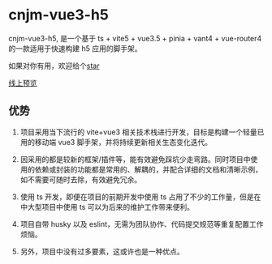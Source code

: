 # cnjm-vue3-h5

cnjm-vue3-h5, 是一个基于 ts + vite5 + vue3.5 + pinia + vant4 + vue-router4 的一款适用于快速构建 h5 应用的脚手架。

如果对你有用，欢迎给个[star](https://github.com/cnjm/cnjm-vue3-h5)

[线上预览](https://cnjm.top/vue3-h5)

## 优势

1. 项目采用当下流行的 vite+vue3 相关技术栈进行开发，目标是构建一个轻量已用的移动端 vue3 脚手架，并将持续更新相关生态变化迭代。

2. 因采用的都是较新的框架/插件等，能有效避免踩坑少走弯路。同时项目中使用的依赖或封装的功能都是常用的、解耦的，并配合详细的文档和清晰示例，如不需要可随时去除，有效避免冗余。

3. 使用 ts 开发，即便在项目的前期开发中使用 ts 占用了不少的工作量，但是在中大型项目中使用 ts 可以为后来的维护工作带来便利。

4. 项目自带 husky 以及 eslint，无需为团队协作、代码提交规范等重复配置工作烦恼。

5. 另外，项目中没有过多要素，这或许也是一种优点。
